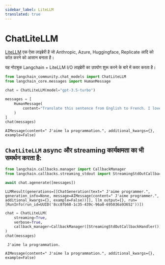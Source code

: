 ```yaml
---
sidebar_label: LiteLLM
translated: true
---
```


# ChatLiteLLM

[LiteLLM](https://github.com/BerriAI/litellm) एक ऐसा लाइब्रेरी है जो Anthropic, Azure, Huggingface, Replicate आदि को कॉल करने को आसान बनाता है।

यह नोटबुक Langchain + LiteLLM I/O लाइब्रेरी का उपयोग शुरू करने के बारे में कवर करता है।

```python
from langchain_community.chat_models import ChatLiteLLM
from langchain_core.messages import HumanMessage
```

```python
chat = ChatLiteLLM(model="gpt-3.5-turbo")
```

```python
messages = [
    HumanMessage(
        content="Translate this sentence from English to French. I love programming."
    )
]
chat(messages)
```

```output
AIMessage(content=" J'aime la programmation.", additional_kwargs={}, example=False)
```

## `ChatLiteLLM` async और streaming कार्यक्षमता का भी समर्थन करता है:

```python
from langchain.callbacks.manager import CallbackManager
from langchain.callbacks.streaming_stdout import StreamingStdOutCallbackHandler
```

```python
await chat.agenerate([messages])
```

```output
LLMResult(generations=[[ChatGeneration(text=" J'aime programmer.", generation_info=None, message=AIMessage(content=" J'aime programmer.", additional_kwargs={}, example=False))]], llm_output={}, run=[RunInfo(run_id=UUID('8cc8fb68-1c35-439c-96a0-695036a93652'))])
```

```python
chat = ChatLiteLLM(
    streaming=True,
    verbose=True,
    callback_manager=CallbackManager([StreamingStdOutCallbackHandler()]),
)
chat(messages)
```

```output
 J'aime la programmation.
```

```output
AIMessage(content=" J'aime la programmation.", additional_kwargs={}, example=False)
```
